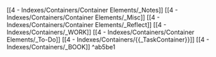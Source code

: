 [[4 - Indexes/Containers/Container Elements/_Notes]]
[[4 - Indexes/Containers/Container Elements/_Misc]]
[[4 - Indexes/Containers/Container Elements/_Reflect]]
[[4 - Indexes/Containers/_WORK]]
[[4 - Indexes/Containers/Container Elements/_To-Do]]
[[4 - Indexes/Containers/{{_TaskContainer}}]]
[[4 - Indexes/Containers/_BOOK]] ^ab5be1
